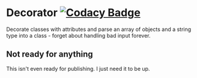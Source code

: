 # Decorator [![Codacy Badge](https://api.codacy.com/project/badge/Grade/43061e7f10a04bfd8dd91f185fc1303a)](https://www.codacy.com/app/SirJosh3917/Decorator?utm_source=github.com&amp;utm_medium=referral&amp;utm_content=SirJosh3917/Decorator&amp;utm_campaign=Badge_Grade)
Decorate classes with attributes and parse an array of objects and a string type into a class - forget about handling bad input forever.

## Not ready for anything
This isn't even ready for publishing. I just need it to be up.